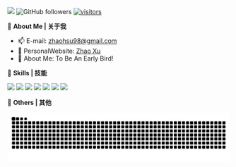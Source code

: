<!--<a href="#">
  <img align="right" src="https://github-readme-stats-zhaoxu98.vercel.app/api?username=zhaoxu98&show_icons=true&count_private=true" /> </a>
  ![visitor badge](https://visitor-badge.glitch.me/badge?page_id=zhaoxu98.zhaoxu98&left_text=My%20Page%20Visitors)
  -->



![](https://komarev.com/ghpvc/?username=zhaoxu98)
<img alt="GitHub followers" src="https://img.shields.io/github/followers/zhaoxu98?style=social"></a> 
<a href="https://twitter.com/BillHsu98"><img src="https://img.shields.io/twitter/follow/BillHsu98?style=social" alt="visitors" style="margin-top: 0px"></a>

:tangerine: **About Me | 关于我** 

- :mailbox: E-mail: zhaohsu98@gmail.com
- :custard: PersonalWebsite: [Zhao Xu](https://xzbill.top/zhaoxu)
- :seedling: About Me: To Be An Early Bird!

:tea: **Skills | 技能**

![](https://img.shields.io/badge/-Hugging_Face-ffd21e?style=flat-square&logo=huggingface&logoColor=000000)
![](https://img.shields.io/badge/-Python-3b77a7?style=flat-square&logo=Python&logoColor=fff)
![](https://img.shields.io/badge/-PyTorch-ee4c2c?style=flat-square&logo=pytorch&logoColor=fff)
![](https://img.shields.io/badge/-PostgreSQL-336791?style=flat-square&logo=postgresql&logoColor=fff)
![](https://img.shields.io/badge/-pandas-339933?style=flat-square&logo=pandas&logoColor=fff)
![](https://img.shields.io/badge/-Docker-2496ED?style=flat-square&logo=Docker&logoColor=fff)
![](https://img.shields.io/badge/-Linux-000000?style=flat-square&logo=Linux&logoColor=fff)

:ice_cream: **Others | 其他**
<!--
<img src="https://github-readme-stats-zhaoxu98.vercel.app/api/top-langs/?username=zhaoxu98&layout=compact" />
  -->

<picture>
  <source media="(prefers-color-scheme: dark)" srcset="https://raw.githubusercontent.com/zhaoxu98/zhaoxu98/output/github-contribution-grid-snake-dark.svg">
  <source media="(prefers-color-scheme: light)" srcset="https://raw.githubusercontent.com/zhaoxu98/zhaoxu98/output/github-contribution-grid-snake.svg">
  <img src="https://raw.githubusercontent.com/zhaoxu98/zhaoxu98/output/github-contribution-grid-snake.svg" alt="GitHub Contribution Snake">
</picture>
